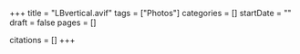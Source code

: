 +++
title = "LBvertical.avif"
tags = ["Photos"]
categories = []
startDate = ""
draft = false
pages = []

citations = []
+++
